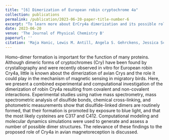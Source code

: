 ```yaml
---
title: "[6] Dimerization of European robin cryptochrome 4a"
collection: publications
permalink: /publication/2023-06-20-paper-title-number-6
excerpt: "To learn more about ErCry4a dimerization and its possible role in magnetoreception, we have explored a variety of candidate structures, including covalently and non-covalently linked forms of the full-length and truncated protein, using a combination of experimental and computational methods to identify potential ErCry4a dimers. Native mass spectrometry (MS), mass photometry (MP), and gel electrophoresis of wild-type (WT) and mutant proteins were used to establish the presence and nature of the dimers, while chemical cross-linking followed by MS (XL-MS) provided information about the relative orientation of the monomer units. A combination of molecular docking and molecular dynamics (MD) techniques provided model structures for comparison with the experimental data.<br/><img src='/images/ncov9.png'>"
date: 2023-06-20
venue: 'The Journal of Physical Chemistry B'
paperurl: ''
citation: 'Maja Hanic, Lewis M. Antill, Angela S. Gehrckens, Jessica Schmidt, Katharina Görtemaker, Rabea Bartölke, Tarick J. El-Baba, Jingjing Xu, Karl-Wilhelm Koch, Henrik Mouritsen, Justin L. P. Benesch, Peter J. Hore, and Ilia A. Solov'yov (2023). &quot;Dimerization of European robin cryptochrome 4a&quot; <i>The Journal of Physical Chemistry B</i>, in press.'
---
```

Homo-dimer formation is important for the function of many proteins. Although dimeric forms of cryptochromes (Cry) have been found by crystallography and were recently observed in vitro for European robin Cry4a, little is known about the dimerization of avian Crys and the role it could play in the mechanism of magnetic sensing in migratory birds. Here, we present a combined experimental and computational investigation of the dimerization of robin Cry4a resulting from covalent and non-covalent interactions. Experimental studies using native mass spectrometry, mass spectrometric analysis of disulfide bonds, chemical cross-linking, and photometric measurements show that disulfide-linked dimers are routinely formed, that their formation is promoted by exposure to blue light, and that the most likely cysteines are C317 and C412. Computational modeling and molecular dynamics simulations were used to generate and assess a number of possible dimer structures. The relevance of these findings to the proposed role of Cry4a in avian magnetoreception is discussed.